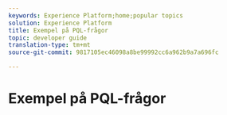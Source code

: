```yaml
---
keywords: Experience Platform;home;popular topics
solution: Experience Platform
title: Exempel på PQL-frågor
topic: developer guide
translation-type: tm+mt
source-git-commit: 9817105ec46098a8be99992cc6a962b9a7a696fc

---
```



# Exempel på PQL-frågor
